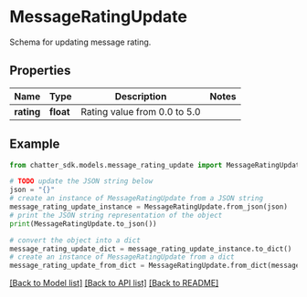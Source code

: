 # MessageRatingUpdate

Schema for updating message rating.

## Properties

Name | Type | Description | Notes
------------ | ------------- | ------------- | -------------
**rating** | **float** | Rating value from 0.0 to 5.0 | 

## Example

```python
from chatter_sdk.models.message_rating_update import MessageRatingUpdate

# TODO update the JSON string below
json = "{}"
# create an instance of MessageRatingUpdate from a JSON string
message_rating_update_instance = MessageRatingUpdate.from_json(json)
# print the JSON string representation of the object
print(MessageRatingUpdate.to_json())

# convert the object into a dict
message_rating_update_dict = message_rating_update_instance.to_dict()
# create an instance of MessageRatingUpdate from a dict
message_rating_update_from_dict = MessageRatingUpdate.from_dict(message_rating_update_dict)
```
[[Back to Model list]](../README.md#documentation-for-models) [[Back to API list]](../README.md#documentation-for-api-endpoints) [[Back to README]](../README.md)


